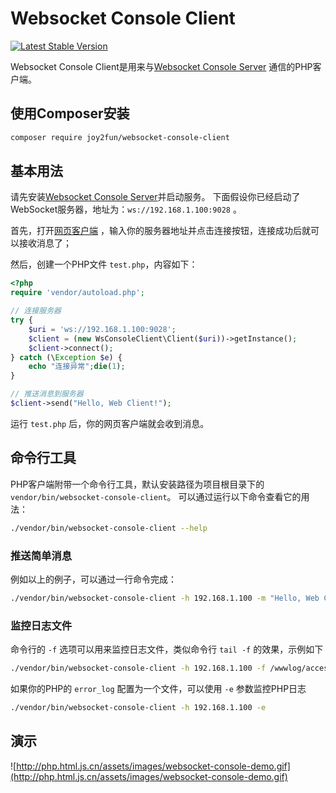 # Websocket Console Client

[![Latest Stable Version](https://img.shields.io/packagist/v/joy2fun/websocket-console-client.svg)](https://packagist.org/packages/joy2fun/websocket-console-client)

Websocket Console Client是用来与[Websocket Console Server](https://github.com/joy2fun/websocket-console-server)
通信的PHP客户端。

## 使用Composer安装

```sh
composer require joy2fun/websocket-console-client
```

## 基本用法

请先安装[Websocket Console Server](https://github.com/joy2fun/websocket-console-server)并启动服务。
下面假设你已经启动了WebSocket服务器，地址为：`ws://192.168.1.100:9028` 。

首先，打开[网页客户端](http://php.html.js.cn/console/) ，输入你的服务器地址并点击连接按钮，连接成功后就可以接收消息了；

然后，创建一个PHP文件 `test.php`，内容如下：

```php
<?php
require 'vendor/autoload.php';

// 连接服务器
try {
    $uri = 'ws://192.168.1.100:9028';
    $client = (new WsConsoleClient\Client($uri))->getInstance();
    $client->connect();
} catch (\Exception $e) {
    echo "连接异常";die(1);
}

// 推送消息到服务器
$client->send("Hello, Web Client!");

```

运行 `test.php` 后，你的网页客户端就会收到消息。

## 命令行工具

PHP客户端附带一个命令行工具，默认安装路径为项目根目录下的 `vendor/bin/websocket-console-client`。
可以通过运行以下命令查看它的用法：

```sh
./vendor/bin/websocket-console-client --help
```

### 推送简单消息

例如以上的例子，可以通过一行命令完成：

```sh
./vendor/bin/websocket-console-client -h 192.168.1.100 -m "Hello, Web Client!"
```

### 监控日志文件

命令行的 `-f` 选项可以用来监控日志文件，类似命令行 `tail -f` 的效果，示例如下

```sh
./vendor/bin/websocket-console-client -h 192.168.1.100 -f /wwwlog/access.log
```

如果你的PHP的 `error_log` 配置为一个文件，可以使用 `-e` 参数监控PHP日志

```sh
./vendor/bin/websocket-console-client -h 192.168.1.100 -e
```

## 演示

![http://php.html.js.cn/assets/images/websocket-console-demo.gif](http://php.html.js.cn/assets/images/websocket-console-demo.gif)
